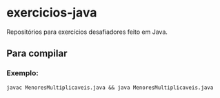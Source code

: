 # exercicios-java
Repositórios para exercícios desafiadores feito em Java.

## Para compilar
### Exemplo:
```
javac MenoresMultiplicaveis.java && java MenoresMultiplicaveis.java
```
